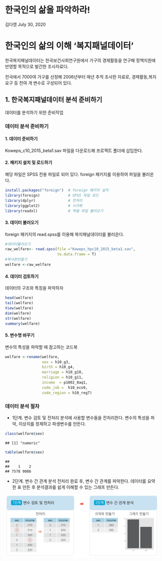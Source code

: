 한국인의 삶을 파악하라\!
================
김다영
July 30, 2020

# 한국인의 삶의 이해 ‘복지패널데이터’

한국복지패널데이터는 한국보건사회연구원에서 가구의 경제활동을 연구해 정책지원에 반영할 목적으로 발간한 조사자료다.

전국에서 7000여 가구를 선정해 2006년부터 매년 추적 조사한 자료로, 경제활동,복지요구 등 천여 개 변수로 구성되어 있다.

## 1\. 한국복지패널데이터 분석 준비하기

데이터를 분석하기 위한 준비작업

### 데이터 분석 준비하기

#### 1\. 데이터 준비하기

Koweps\_c10\_2015\_beta1.sav 파일을 다운로드해 프로젝트 폴더에 삽입한다.

#### 2\. 패키지 설치 및 로드하기

해당 파일은 SPSS 전용 파일로 되어 있다. foreign 패키지를 이용하여 파일을 불러온다.

``` r
install.packages("foreign")  # foreign 패키지 설치
library(foreign)             # SPSS 파일 로드
library(dplyr)               # 전처리
library(ggplot2)             # 시각화
library(readxl)              # 엑셀 파일 불러오기
```

#### 3\. 데이터 불러오기

foreign 패키지의 read.spss를 이용해 복지패널데이터를 불러온다.

``` r
#데이터불러오기
raw_welfare<- read.spss(file ="Koweps_hpc10_2015_beta1.sav",
                        to.data.frame = T)
#복사본만들기
welfare <-raw_welfare
```

#### 4\. 데이터 검토하기

데이터의 구조와 특징을 파악하자

``` r
head(welfare)
tail(welfare)
View(welfare)
dim(welfare)
str(welfare)
summary(welfare)
```

#### 5\. 변수명 바꾸기

변수의 특성을 파악할 때 참고하는 코드북

``` r
welfare <-rename(welfare,
                 sex = h10_g3,
                 birth = h10_g4,
                 marriage = h10_g10,
                 religion = h10_g11,
                 income  = p1002_8aq1,
                 code_job =  h10_eco9,
                 code_region = h10_reg7)
```

### 데이터 분석 절차

  - 1단계. 변수 검토 및 전처리 분석에 사용할 변수들을 전처리한다. 변수의 특성을 파악, 이상치를 정제하고 파생변수를
    만든다.

<!-- end list -->

``` r
class(welfare$sex)
```

    ## [1] "numeric"

``` r
table(welfare$sex)
```

    ## 
    ##    1    2 
    ## 7578 9086

  - 2단계. 변수 간 관계 분석 전처리 완료 후, 변수 간 관계를 파악한다. 데이터를 요약한 표 만든 후 분석결과를 쉽게
    이해할 수 있는 그래프 만든다.

![](img/09_01.png)
